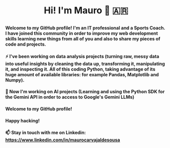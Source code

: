 # <p align="center"> Hi! I'm Mauro 👋 :argentina:</p>

<!-- 📫 Linkedin: https://www.linkedin.com/in/maurocarvajaldesousa -->

#### Welcome to my GitHub profile! I'm an IT professional and a Sports Coach. I have joined this community in order to improve my web development skills learning new things from all of you and also to share my pieces of code and projects.

#### ⚡ I've been working on data analysis projects (turning raw, messy data into useful insights by cleaning the data up, transforming it, manipulating it, and inspecting it.  All of this coding Python, taking advantage of its huge amount of available libraries: for example Pandas, Matplotlib and Numpy).

#### 🤖 Now I'm working on AI projects (Learning and using the Python SDK for the Gemini API in order to access to Google's Gemini LLMs)

#### Welcome to my GitHub profile!

#### Happy hacking!

#### 📫 Stay in touch with me on Linkedin: https://www.linkedin.com/in/maurocarvajaldesousa

<!--
<p align="center">
  <img src="/images/joke.png" width="350" align="middle"/>
</p>
<!--
- Medium: https://medium.com/@mauro.carvajaldesousa
-->
<!--
**MauroCarvajalDeSousa/MauroCarvajalDeSousa** is a ✨ _special_ ✨ repository because its `README.md` (this file) appears on your GitHub profile.

Here are some ideas to get you started:

- 🔭 I’m currently working on ...
- 🌱 I’m currently learning ...
- 👯 I’m looking to collaborate on ...
- 🤔 I’m looking for help with ...
- 💬 Ask me about ...
- 📫 How to reach me: ...
- 😄 Pronouns: ...
- ⚡ Fun fact: ...

![Esta es una imagen](/images/joke.png)
-->
